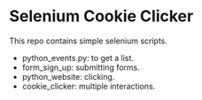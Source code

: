 # Selenium Cookie Clicker

This repo contains simple selenium scripts.

- python_events.py: to get a list.
- form_sign_up: submitting forms.
- python_website: clicking.
- cookie_clicker: multiple interactions. 